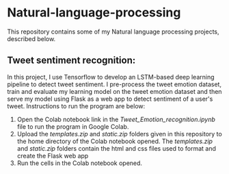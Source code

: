 # Natural-language-processing

This repository contains some of my Natural language processing projects, described below.

## Tweet sentiment recognition:

In this project, I use Tensorflow to develop an LSTM-based deep learning pipeline to detect tweet sentiment. I pre-process the tweet emotion dataset, train and evaluate my learning model on the tweet emotion dataset and then serve my model using Flask as a web app to detect sentiment of a user's tweet. Instructions to run the program are below:

1. Open the Colab notebook link in the *Tweet_Emotion_recognition.ipynb* file to run the program in Google Colab.
2. Upload the *templates.zip* and *static.zip* folders given in this repository to the home directory of the Colab notebook opened. The *templates.zip* and *static.zip* folders contain the html and css files used to format and create the Flask web app 
3. Run the cells in the Colab notebook opened.

